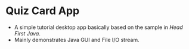 # Quiz Card App

- A simple tutorial desktop app basically based on the sample in *Head First Java*. 
- Mainly demonstrates Java GUI and File I/O stream.